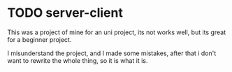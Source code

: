 # TODO server-client
This was a project of mine for an uni project, its not works well, but its great for a beginner project.

I misunderstand the project, and I made some mistakes, after that i don't want to rewrite the whole thing, so it is what it is.
